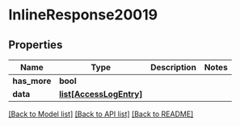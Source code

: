 # InlineResponse20019

## Properties
Name | Type | Description | Notes
------------ | ------------- | ------------- | -------------
**has_more** | **bool** |  | 
**data** | [**list[AccessLogEntry]**](AccessLogEntry.md) |  | 

[[Back to Model list]](../README.md#documentation-for-models) [[Back to API list]](../README.md#documentation-for-api-endpoints) [[Back to README]](../README.md)


